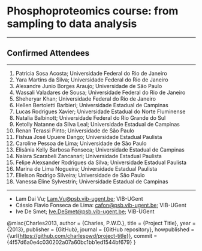 # Phosphoproteomics course: from sampling to data analysis
---

## Confirmed Attendees
---

1. Patricia Sosa Acosta; Universidade Federal do Rio de Janeiro
2. Yara Martins da Silva; Universidade Federal do Rio de Janeiro
3. Alexandre Junio Borges Araujo; Universidade de São Paulo
4. Wassali Valadares de Sousa; Universidade Federal do Rio de Janeiro
5. Sheheryar Khan; Universidade Federal do Rio de Janeiro
6. Hellen Bertoletti Barbieri; Universidade Estadual de Campinas
7. Lucas Rodrigues Xavier; Universidade Estadual do Norte Fluminense
8. Natalia Balbinott; Universidade Federal do Rio Grande do Sul
9. Ketolly Natanne da Silva Leal; Universidade Estadual de Campinas
10. Renan Terassi Pinto; Universidade de São Paulo
11. Fishua José Upuere Dango; Universidade Estadual Paulista
12. Caroline Pessoa de Lima; Universidade de São Paulo
13. Elisânia Kelly Barbosa Fonseca; Universidade Estadual de Campinas
14. Naiara Scarabeli Zancanari; Universidade Estadual Paulista
15. Felipe Alexsander Rodrigues da Silva; Universidade Estadual Paulista
16. Marina de Lima Nogueira; Universidade Estadual Paulista
17. Elielson Rodrigo Silveira; Universidade de São Paulo
18. Vanessa Eline Sylvestrin; Universidade Estadual de Campinas

---

- Lam Dai Vu; [Lam.Vu@psb.vib-ugent.be](mailto:Lam.Vu@psb.vib-ugent.be); VIB-UGent
- Cássio Flavio Fonseca de Lima: [cafon@psb.vib-ugent.be](mailto:cafon@psb.vib-ugent.be); VIB-UGent
- Ive De Smet; [Ive.DeSmet@psb.vib-ugent.be](mailto:Ive.DeSmet@psb.vib-ugent.be); VIB-UGent

@misc{Charles2013,
  author = {Charles, P.W.D.},
  title = {Project Title},
  year = {2013},
  publisher = {GitHub},
  journal = {GitHub repository},
  howpublished = {\url{https://github.com/charlespwd/project-title}},
  commit = {4f57d6a0e4c030202a07a60bc1bb1ed1544bf679}
}
